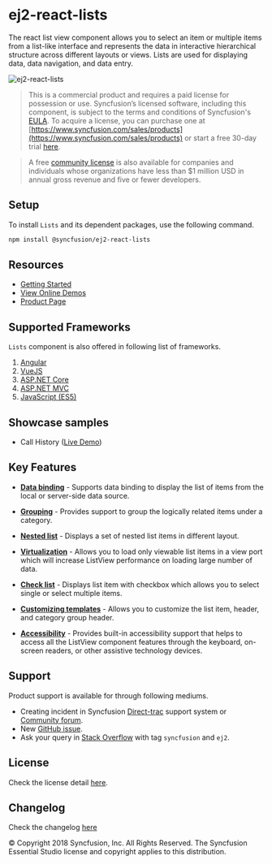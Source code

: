 # ej2-react-lists

The react list view component allows you to select an item or multiple items from a list-like interface and represents the data in interactive hierarchical structure across different layouts or views. Lists are used for displaying data, data navigation, and data entry.

![ej2-react-lists](https://ej2.syncfusion.com/products/images/listview/readme.gif)

> This is a commercial product and requires a paid license for possession or use. Syncfusion’s licensed software, including this component, is subject to the terms and conditions of Syncfusion's [EULA](https://www.syncfusion.com/eula/es/). To acquire a license, you can purchase one at [https://www.syncfusion.com/sales/products](https://www.syncfusion.com/sales/products) or start a free 30-day trial [here](https://www.syncfusion.com/account/manage-trials/start-trials).

> A free [community license](https://www.syncfusion.com/products/communitylicense) is also available for companies and individuals whose organizations have less than $1 million USD in annual gross revenue and five or fewer developers.

## Setup

To install `Lists` and its dependent packages, use the following command.

```sh
npm install @syncfusion/ej2-react-lists
```

## Resources

* [Getting Started](https://ej2.syncfusion.com/react/documentation/list-view/getting-started.html?lang=typescript&utm_source=npm&utm_campaign=listview)
* [View Online Demos](https://ej2.syncfusion.com/react/demos/?utm_source=npm&utm_campaign=listview#/material/listview/default)
* [Product Page](https://www.syncfusion.com/products/react/listview)

## Supported Frameworks

`Lists` component is also offered in following list of frameworks.

1. [Angular](https://github.com/syncfusion/ej2-ng-lists?utm_source=npm&utm_campaign=listview)
2. [VueJS](https://github.com/syncfusion/ej2-vue-lists?utm_source=npm&utm_campaign=listview)
3. [ASP.NET Core](https://www.syncfusion.com/products/aspnetcore/listview)
4. [ASP.NET MVC](https://www.syncfusion.com/products/aspnetmvc/listview)
5. [JavaScript (ES5)](https://www.syncfusion.com/products/javascript/listview)

## Showcase samples

* Call History ([Live Demo](https://ej2.syncfusion.com/react/demos/?utm_source=npm&utm_campaign=listview#/material/listview/call-history))

## Key Features

* [**Data binding**](https://ej2.syncfusion.com/react/demos/?utm_source=npm&utm_campaign=listview#/material/listview/default) - Supports data binding to display the list of items from the local or server-side data source.

* [**Grouping**](https://ej2.syncfusion.com/react/demos/?utm_source=npm&utm_campaign=listview#/material/listview/default) - Provides support to group the logically related items under a category.

* [**Nested list**](https://ej2.syncfusion.com/react/demos/?utm_source=npm&utm_campaign=listview#/material/listview/nested-list) - Displays a set of nested list items in different layout.

* [**Virtualization**](https://ej2.syncfusion.com/react/demos/?utm_source=npm&utm_campaign=listview#/material/listview/virtualization) - Allows you to load only viewable list items in a view port which will increase ListView performance on loading large number of data.

* [**Check list**](https://ej2.syncfusion.com/react/demos/?utm_source=npm&utm_campaign=listview#/material/listview/check-list) - Displays list item with checkbox which allows you to select single or select multiple items.

* [**Customizing templates**](https://ej2.syncfusion.com/react/demos/?utm_source=npm&utm_campaign=listview#/material/listview/group-template) - Allows you to customize the list item, header, and category group header.

* [**Accessibility**](https://ej2.syncfusion.com/react/demos/?utm_source=npm&utm_campaign=listview#/material/listview/default) - Provides built-in accessibility support that helps to access all the ListView component features through the keyboard, on-screen readers, or other assistive technology devices.

## Support

Product support is available for through following mediums.

* Creating incident in Syncfusion [Direct-trac](https://www.syncfusion.com/support/directtrac/incidents?utm_source=npm&utm_campaign=listview) support system or [Community forum](https://www.syncfusion.com/forums/essential-js2?utm_source=npm&utm_campaign=listview).
* New [GitHub issue](https://github.com/syncfusion/ej2-react-lists/issues/new).
* Ask your query in [Stack Overflow](https://stackoverflow.com/?utm_source=npm&utm_campaign=listview) with tag `syncfusion` and `ej2`.

## License

Check the license detail [here](https://github.com/syncfusion/ej2-react-lists/blob/master/license?utm_source=npm&utm_campaign=listview).

## Changelog

Check the changelog [here](https://github.com/syncfusion/ej2-react-lists/blob/master/CHANGELOG.md?utm_source=npm&utm_campaign=listview)

© Copyright 2018 Syncfusion, Inc. All Rights Reserved. The Syncfusion Essential Studio license and copyright applies to this distribution.
